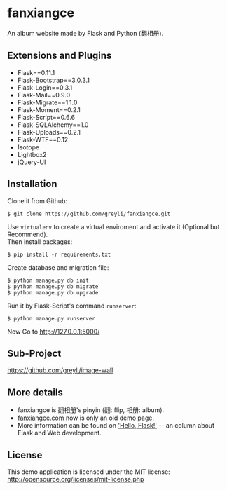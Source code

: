 # fanxiangce
An album website made by Flask and Python (翻相册). 

## Extensions and Plugins

- Flask==0.11.1
- Flask-Bootstrap==3.0.3.1
- Flask-Login==0.3.1
- Flask-Mail==0.9.0
- Flask-Migrate==1.1.0
- Flask-Moment==0.2.1
- Flask-Script==0.6.6
- Flask-SQLAlchemy==1.0
- Flask-Uploads==0.2.1
- Flask-WTF==0.12
- Isotope
- Lightbox2
- jQuery-UI

## Installation

Clone it from Github:

```
$ git clone https://github.com/greyli/fanxiangce.git
```
Use `virtualenv` to create a virtual enviroment and activate it (Optional but Recommend).  
Then install packages:
```
$ pip install -r requirements.txt
```
Create database and migration file:
```
$ python manage.py db init
$ python manage.py db migrate
$ python manage.py db upgrade
```
Run it by Flask-Script's command `runserver`:
```
$ python manage.py runserver
```
Now Go to http://127.0.0.1:5000/

## Sub-Project
https://github.com/greyli/image-wall

## More details
- fanxiangce is 翻相册's pinyin (翻: flip, 相册: album).
- [fanxiangce.com](http://fanxiangce.com) now is only an old demo page.
- More information can be found on ['Hello, Flask!'](https://zhuanlan.zhihu.com/flask) -- an column about Flask and Web development.

## License
This demo application is licensed under the MIT license: http://opensource.org/licenses/mit-license.php
